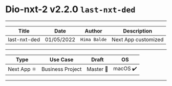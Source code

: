 
# Dio-nxt-2 v2.2.0 `last-nxt-ded`

___
| Title  | Date  | Author | Description   |
|------------|---------------|----------------|-----------------|
| last-nxt-ded | 01/05/2022  | `Hima Balde` | Next App customized |
___
| Type     | Use Case  | Draft | OS   |
|------------|---------------|----------------|-------------|
| Next App  ⚛️ | Business Project |   Master 🏁 |  macOS ✔️ |
___
